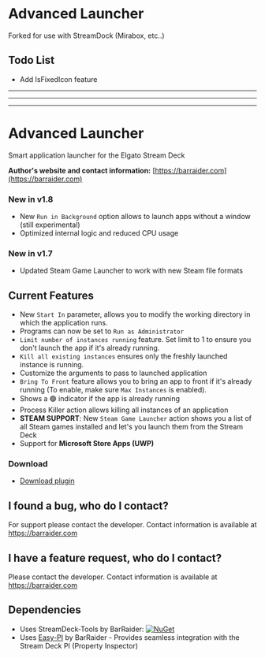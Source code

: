 # Advanced Launcher
Forked for use with StreamDock (Mirabox, etc..)

## Todo List
- Add IsFixedIcon feature

---
---
---

# Advanced Launcher
 Smart application launcher for the Elgato Stream Deck

**Author's website and contact information:** [https://barraider.com](https://barraider.com)

### New in v1.8
- New `Run in Background` option allows to launch apps without a window (still experimental)
- Optimized internal logic and reduced CPU usage

### New in v1.7
- Updated Steam Game Launcher to work with new Steam file formats

## Current Features
- New `Start In` parameter, allows you to modify the working directory in which the application runs. 
- Programs can now be set to `Run as Administrator`
- `Limit number of instances running` feature. Set limit to 1 to ensure you don't launch the app if it's already running.
- `Kill all existing instances` ensures only the freshly launched instance is running.
- Customize the arguments to pass to launched application
- `Bring To Front` feature allows you to bring an app to front if it's already running (To enable, make sure `Max Instances` is enabled).
- Shows a :green_circle: indicator if the app is already running
- Process Killer action allows killing all instances of an application
- **STEAM SUPPORT**: New `Steam Game Launcher` action shows you a list of all Steam games installed and let's you launch them from the Stream Deck
- Support for **Microsoft Store Apps (UWP)**

### Download

* [Download plugin](https://github.com/BarRaider/streamdeck-advancedlauncher/releases/)

## I found a bug, who do I contact?
For support please contact the developer. Contact information is available at https://barraider.com

## I have a feature request, who do I contact?
Please contact the developer. Contact information is available at https://barraider.com

## Dependencies
* Uses StreamDeck-Tools by BarRaider: [![NuGet](https://img.shields.io/nuget/v/streamdeck-tools.svg?style=flat)](https://www.nuget.org/packages/streamdeck-tools)
* Uses [Easy-PI](https://github.com/BarRaider/streamdeck-easypi) by BarRaider - Provides seamless integration with the Stream Deck PI (Property Inspector) 



